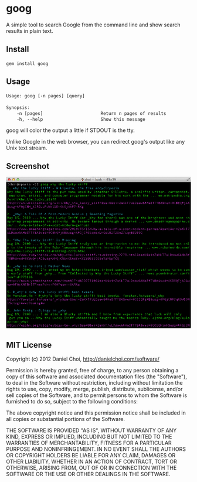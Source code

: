 # goog

A simple tool to search Google from the command line and show search results in plain text.


## Install

    gem install goog


## Usage

```
Usage: goog [-n pages] [query]

Synopsis:
    -n [pages]                      Return n pages of results
    -h, --help                      Show this message
```

goog will color the output a little if STDOUT is the tty. 

Unlike Google in the web browser, you can redirect goog's output like any Unix text stream.

## Screenshot

![screenshot](https://github.com/danchoi/goog/raw/master/screenshot.png)


## MIT License 

Copyright (c) 2012 Daniel Choi, http://danielchoi.com/software/

Permission is hereby granted, free of charge, to any person obtaining
a copy of this software and associated documentation files (the
"Software"), to deal in the Software without restriction, including
without limitation the rights to use, copy, modify, merge, publish,
distribute, sublicense, and/or sell copies of the Software, and to
permit persons to whom the Software is furnished to do so, subject to
the following conditions:

The above copyright notice and this permission notice shall be
included in all copies or substantial portions of the Software.

THE SOFTWARE IS PROVIDED "AS IS", WITHOUT WARRANTY OF ANY KIND,
EXPRESS OR IMPLIED, INCLUDING BUT NOT LIMITED TO THE WARRANTIES OF
MERCHANTABILITY, FITNESS FOR A PARTICULAR PURPOSE AND
NONINFRINGEMENT. IN NO EVENT SHALL THE AUTHORS OR COPYRIGHT HOLDERS BE
LIABLE FOR ANY CLAIM, DAMAGES OR OTHER LIABILITY, WHETHER IN AN ACTION
OF CONTRACT, TORT OR OTHERWISE, ARISING FROM, OUT OF OR IN CONNECTION
WITH THE SOFTWARE OR THE USE OR OTHER DEALINGS IN THE SOFTWARE.


